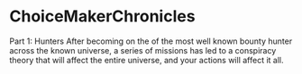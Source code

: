 # ChoiceMakerChronicles

Part 1: Hunters
  After becoming on the of the most well known bounty hunter across the known universe, a series of missions has led to a conspiracy theory that will affect the entire universe,
  and your actions will affect it all.
